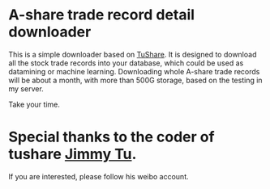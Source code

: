 A-share trade record detail downloader
======================================

This is a simple downloader based on [TuShare](http://tushare.org/).
It is designed to download all the stock trade records into your database, which could be used as datamining or machine learning.
Downloading whole A-share trade records will be about a month, with more than 500G storage, based on the testing in my server.

Take your time.

# Special thanks to the coder of tushare [Jimmy Tu](http://weibo.com/u/1304687120).

If you are interested, please follow his weibo account.
